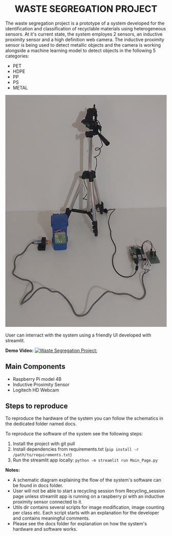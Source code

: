 # <center> WASTE SEGREGATION PROJECT </center>

The waste segregation project is a prototype of a system developed for the identification and classification of recyclable materials using heterogeneous sensors. At it's current state, the system employes 2 sensors, an inductive proximity sensor and a high definition web camera.
The inductive proximity sensor is being used to detect metallic objects and the camera is working alongside a machine learning model to detect objects in the following 5 categories:

- PET
- HDPE
- PP
- PS
- METAL

![System hardware](docs/Hardware/System_Hardware.jpg)

User can interract with the system using a friendly UI developed with streamlit.

**Demo Video:**
[![Waste Segregation Project:](https://img.youtube.com/vi/1e9A24kAxJI/maxresdefault.jpg)](https://youtu.be/1e9A24kAxJI?list=PLYCMaP_bT8-mT-ZBCfnc5JvrOx5LBCEiT)


## Main Components

- Raspberry Pi model 4B
- Inductive Proximity Sensor
- Logitech HD Webcam

## Steps to reproduce

To reproduce the hardware of the system you can follow the schematics in the dedicated folder named docs.

To reproduce the software of the system see the following steps:

1. Install the project with git pull
2. Install dependencies from requirements.txt (`pip install -r /path/to/requirements.txt`)
3. Run the streamlit app locally: `python -m streamlit run Main_Page.py`

**Notes:**
- A schematic diagram explaining the flow of the system's software can be found in docs folder.
- User will not be able to start a recycling session from Recycling_session page unless streamlit app is running on a raspberry pi with an inductive proximity sensor connected to it.
- Utils dir contains several scripts for image modification, image counting per class etc. Each script starts with an explanation for the developer and contains meaningful comments.
- Please see the docs folder for explanation on how the system's hardware and software works.